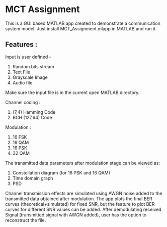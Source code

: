 # MCT Assignment
This is a GUI based MATLAB app created to demonstrate a communication system model.
Just install MCT_Assignment.mlapp in MATLAB and run it.

## Features :
Input is user defined - 
1. Random bits stream
2. Text File
3. Grayscale Image
4. Audio file

Make sure the input file is in the current open MATLAB directory.

Channel coding :
1. (7,4) Hamming Code
2. BCH (127,64) Code

Modulation :
1. 16 FSK
2. 16 QAM
3. 16 PSK
4. 32 QAM

The transmitted data parameters after modulation stage can be viewed as:
1. Constellation diagram (for 16 PSK and 16 QAM)
2. Time domain graph
3. PSD

Channel transmission effects are simulated using AWGN noise added to the transmitted data obtained after modulation. The app plots the final BER curves (theoretical+simulated) for fixed SNR, but the feature to plot BER curves for different SNR values can be added. 
After demodulating received Signal (transmitted signal with AWGN added), user has the option to reconstruct the file.
